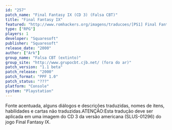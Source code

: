 ```yaml
---
id: "257"
patch_name: "Final Fantasy IX (CD 3) (Falsa CBT)"
title: "Final Fantasy IX"
featured: "http://www.romhackers.org/imagens/traducoes/[PS1] Final Fantasy IX - CD3 - Falsa CBT - 1.jpg"
type: ["RPG"]
players: 1
developer: "Squaresoft"
publisher: "Squaresoft"
release_date: "2000"
author: ["Ark"]
group_name: "Falsa CBT (extinto)"
group_site: "http://www.grupocbt.cjb.net/ (fora do ar)"
patch_version: "1.1 beta"
patch_release: "2000"
patch_format: "PPF 1.0"
patch_status: "???"
platform: "Console"
system: "Playstation"
---
```


Fonte acentuada, alguns diálogos e descrições traduzidas, nomes de itens, habilidades e cartas não traduzidas.ATENÇÃO:Esta tradução deve ser aplicada em uma imagem do CD 3 da versão americana (SLUS-01296) do jogo Final Fantasy IX.